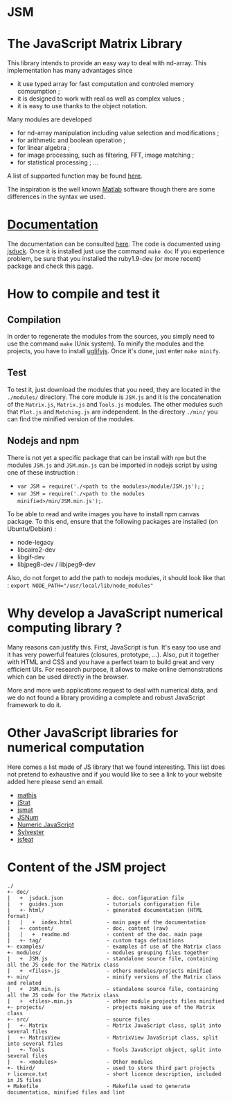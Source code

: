 JSM
===

# The JavaScript Matrix Library

This library intends to provide an easy way to deal with nd-array. This implementation has many advantages since
* it use typed array for fast computation and controled memory comsumption ;
* it is designed to work with real as well as complex values ;
* it is easy to use thanks to the object notation.

Many modules are developed 
* for nd-array manipulation including value selection and modifications ;
* for arithmetic and boolean operation ;
* for linear algebra ;
* for image processing, such as filtering, FFT, image matching ;
* for statistical processing ; ...

A list of supported function may be found [here](http://etsitpab.github.io/JSM/#!/guide/functions).

The inspiration is the well known [Matlab][1] software though there are some differences in the syntax we used. 

[1]:http://www.mathworks.fr/products/matlab/

# [Documentation](http://etsitpab.github.io/JSM/)

The documentation can be consulted [here](http://etsitpab.github.io/JSM/). The code is documented using [jsduck](https://github.com/senchalabs/jsduck). Once it is installed just use the command `make doc`
If you experience problem, be sure that you installed the ruby1.9-dev (or more recent) package and check this [page](https://github.com/senchalabs/jsduck/wiki/Installation).

# How to compile and test it

## Compilation

In order to regenerate the modules from the sources, you simply need to use the command `make` (Unix system).
To minify the modules and the projects, you have to install [uglifyjs](https://github.com/mishoo/UglifyJS2). Once it's done, just enter `make minify`.

## Test

To test it, just download the modules that you need, they are located in the `./modules/` directory. 
The core module is `JSM.js` and it is the concatenation of the `Matrix.js`, `Matrix.js` and `Tools.js` modules. The other modules such that `Plot.js` and `Matching.js` are independent.
In the directory `./min/` you can find the minified version of the modules.

## Nodejs and npm

There is not yet a specific package that can be install with `npm` but the modules `JSM.js` and `JSM.min.js` can be imported in nodejs script by using one of these instruction :
- `var JSM = require('./<path to the modules>/module/JSM.js');` ;
- `var JSM = require('./<path to the modules minified>/min/JSM.min.js');`.

To be able to read and write images you have to install npm canvas package. To this end, ensure that the following packages are installed (on Ubuntu/Debian) :
- node-legacy
- libcairo2-dev
- libgif-dev
- libjpeg8-dev / libjpeg9-dev

Also, do not forget to add the path to nodejs modules, it should look like that : 
    `export NODE_PATH="/usr/local/lib/node_modules"`


# Why develop a JavaScript numerical computing library  ?

Many reasons can justify this. First, JavaScript is fun. It's easy too use and it has very powerful features (closures, prototype, ...).
Also, put it together with HTML and CSS and you have a perfect team to build great and very efficient UIs.
For research purpose, it allows to make online demonstrations which can be used directly in the browser. 

More and more web applications request to deal with numerical data, and we do not found a library providing a complete and robust JavaScript framework to do it.

# Other JavaScript libraries for numerical computation

Here comes a list made of JS library that we found interesting.
This list does not pretend to exhaustive and if you would like to see a link to your website added here please send an email.

- [mathjs](http://mathjs.org/)
- [jStat](https://github.com/jstat/jstat)
- [jsmat](https://github.com/ghewgill/jsmat)
- [JSNum](https://github.com/kms15/jsnum)
- [Numeric JavaScript](http://numericjs.com/numeric/documentation.html)
- [Sylvester](http://sylvester.jcoglan.com/)
- [jsfeat](http://inspirit.github.io/jsfeat/)

# Content of the JSM project

    ./
    +- doc/
    |   +  jsduck.json              - doc. configuration file
    |   +  guides.json              - tutorials configuration file
    |   +- html/                    - generated documentation (HTML format)
    |   |   +  index.html           - main page of the documentation
    |   +- content/                 - doc. content (raw)
    |   |   +  readme.md            - content of the doc. main page
    |   +- tag/                     - custom tags definitions
    +- examples/                    - examples of use of the Matrix class
    +- modules/                     - modules grouping files together
    |   +  JSM.js                   - standalone source file, containing all the JS code for the Matrix class
    |   +  <files>.js               - others modules/projects minified
    +- min/                         - minify versions of the Matrix class and related
    |   +  JSM.min.js               - standalone source file, containing all the JS code for the Matrix class
    |   +  <files>.min.js           - other module projects files minified
    +- projects/                    - projects making use of the Matrix class
    +- src/                         - source files
    |   +- Matrix                   - Matrix JavaScript class, split into several files
    |   +- MatrixView               - MatrixView JavaScript class, split into several files
    |   +- Tools                    - Tools JavaScript object, split into several files
    |   +- <modules>                - Other modules
    +- third/                       - used to store third part projects
    + licence.txt                   - short licence description, included in JS files
    + Makefile                      - Makefile used to generate documentation, minified files and lint
